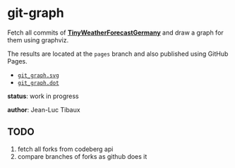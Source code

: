 # git-graph

Fetch all commits of [**TinyWeatherForecastGermany**](https://codeberg.org/Starfish/TinyWeatherForecastGermany/) and draw a graph for them using graphviz.

The results are located at the `pages` branch and also published using GitHub Pages.

* [`git_graph.svg`](https://tinyweatherforecastgermanygroup.github.io/git-graph/git_graph.svg)
* [`git_graph.dot`](https://tinyweatherforecastgermanygroup.github.io/git-graph/git_graph.dot)

**status**: work in progress

**author**: Jean-Luc Tibaux

## TODO

1. fetch all forks from codeberg api
2. compare branches of forks as github does it
